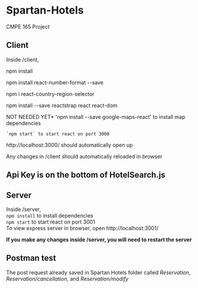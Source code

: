 # Spartan-Hotels
CMPE 165 Project

## Client
Inside /client,  
 
npm install

npm install react-number-format --save

npm i react-country-region-selector

npm install --save reactstrap react react-dom


NOT NEEDED YET* 'npm install --save google-maps-react' to install map dependencies

    `npm start` to start react on port 3000  
http://localhost:3000/ should automatically open up

Any changes in /client should automatically reloaded in browser

## Api Key is on the bottom of HotelSearch.js

## Server
Inside /server,  
    `npm install` to install dependencies  
    `npm start` to start react on port 3001  
To view express server in browser, open http://localhost:3001/

**If you make any changes inside /server, you will need to restart the server**

## Postman test
The post request already saved in Spartan Hotels folder called *Reservation*, *Reservation/cancellation*, and *Reservation/modify*


